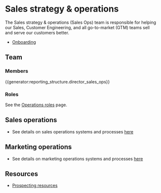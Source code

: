 # Sales strategy & operations

The Sales strategy & operations (Sales Ops) team is responsible for helping our Sales, Customer Engineering, and all go-to-market (GTM) teams sell and serve our customers better.

- [Onboarding](onboarding.md)

## Team

### Members

{{generator:reporting_structure.director_sales_ops}}

### Roles

See the [Operations roles](../roles/index.md) page.

## Sales operations

- See details on sales operations systems and processes [here](../tools/salesforce.md)

## Marketing operations

- See details on marketing operations systems and processes [here](marketing-ops.md)

## Resources

- [Prospecting resources](prospecting.md)
